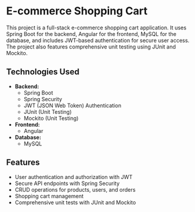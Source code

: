 # E-commerce Shopping Cart

This project is a full-stack e-commerce shopping cart application. It uses Spring Boot for the backend, Angular for the frontend, MySQL for the database, and includes JWT-based authentication for secure user access. The project also features comprehensive unit testing using JUnit and Mockito.

## Technologies Used

- **Backend:**
  - Spring Boot
  - Spring Security
  - JWT (JSON Web Token) Authentication
  - JUnit (Unit Testing)
  - Mockito (Unit Testing)
- **Frontend:**
  - Angular
- **Database:**
  - MySQL

## Features

- User authentication and authorization with JWT
- Secure API endpoints with Spring Security
- CRUD operations for products, users, and orders
- Shopping cart management
- Comprehensive unit tests with JUnit and Mockito
